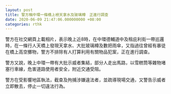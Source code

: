 ```yaml
---
layout: post
title: 警方稱中環一條橋上檢天拿水及玻璃樽　正進行調查
date: 2020-06-09 21:47:06.000000000 +08:00
categories: rthk
---
```


警方在社交網頁上載相片，表示晚上近8時，在中環德輔道中及租庇利街一帶巡邏時，在一條行人天橋上發現天拿水、大批玻璃樽及數把雨傘，又指過往曾經有暴徒在橋上高空擲物，警方不排除有人打算利用有關物品犯案，正在進行調查。

警方又說，晚上中環一帶有大批示威者集結，部分人走出馬路，以雪糕筒等雜物堵塞行車線，危害道路使用者安全，附近交通受阻。

警方在受影響地區執法，截查及拘捕涉嫌違法者，並疏導現場交通，又警告示威者立即散去，停止一切違法行為。
